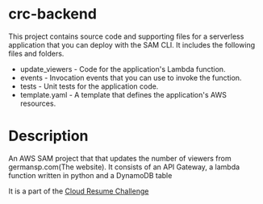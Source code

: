 # crc-backend

This project contains source code and supporting files for a serverless application that you can deploy with the SAM CLI. It includes the following files and folders.

- update_viewers - Code for the application's Lambda function.
- events - Invocation events that you can use to invoke the function.
- tests - Unit tests for the application code. 
- template.yaml - A template that defines the application's AWS resources.


# Description

An AWS SAM project that that updates the number of viewers from germansp.com(The website).
It consists of an API Gateway, a lambda function written in python and a DynamoDB table

It is a part of the [Cloud Resume Challenge](https://cloudresumechallenge.dev/docs/the-challenge/aws/)


